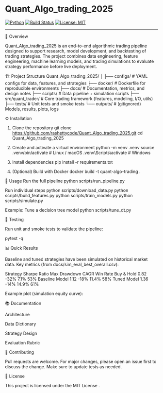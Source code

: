 
# Quant_Algo_trading_2025


[![Python](https://img.shields.io/badge/python-3.10%2B-blue.svg)](https://www.python.org/)
[![Build Status](https://github.com/rashettycode/Quant_Algo_trading_2025/actions/workflows/ci.yml/badge.svg)](https://github.com/rashettycode/Quant_Algo_trading_2025/actions)
[![License: MIT](https://img.shields.io/badge/License-MIT-yellow.svg)](LICENSE)

---


📌 Overview

Quant_Algo_trading_2025 is an end-to-end algorithmic trading pipeline designed to support research, model development, and backtesting of trading strategies.
The project combines data engineering, feature engineering, machine learning models, and trading simulations to evaluate strategy performance before live deployment.

🏗️ Project Structure
Quant_Algo_trading_2025/
│
├── configs/                # YAML configs for data, features, and strategies
├── docker/                 # Dockerfile for reproducible environments
├── docs/                   # Documentation, metrics, and design notes
├── scripts/                # Data pipeline + simulation scripts
├── src/quant_trader/       # Core trading framework (features, modeling, I/O, utils)
├── tests/                  # Unit tests and smoke tests
└── outputs/                # (gitignored) Models, results, plots, logs

⚙️ Installation
1. Clone the repository
git clone https://github.com/rashettycode/Quant_Algo_trading_2025.git
cd Quant_Algo_trading_2025

2. Create and activate a virtual environment
python -m venv .venv
source .venv/bin/activate   # Linux / macOS
.venv\Scripts\activate      # Windows

3. Install dependencies
pip install -r requirements.txt

4. (Optional) Build with Docker
docker build -t quant-algo-trading .

🚀 Usage
Run the full pipeline
python scripts/run_pipeline.py

Run individual steps
python scripts/download_data.py
python scripts/build_features.py
python scripts/train_models.py
python scripts/simulate.py

Example: Tune a decision tree model
python scripts/tune_dt.py

🧪 Testing

Run unit and smoke tests to validate the pipeline:

pytest -q

📊 Quick Results

Baseline and tuned strategies have been simulated on historical market data.
Key metrics (from docs/sim_eval_best_overall.csv):

Strategy	Sharpe Ratio	Max Drawdown	CAGR	Win Rate
Buy & Hold	0.82	-32%	7.1%	53%
Baseline Model	1.12	-18%	11.4%	58%
Tuned Model	1.36	-14%	14.9%	61%

Example plot (simulation equity curve):

📚 Documentation

Architecture

Data Dictionary

Strategy Design

Evaluation Rubric

🤝 Contributing

Pull requests are welcome. For major changes, please open an issue first to discuss the change.
Make sure to update tests as needed.

📜 License

This project is licensed under the MIT License
.

